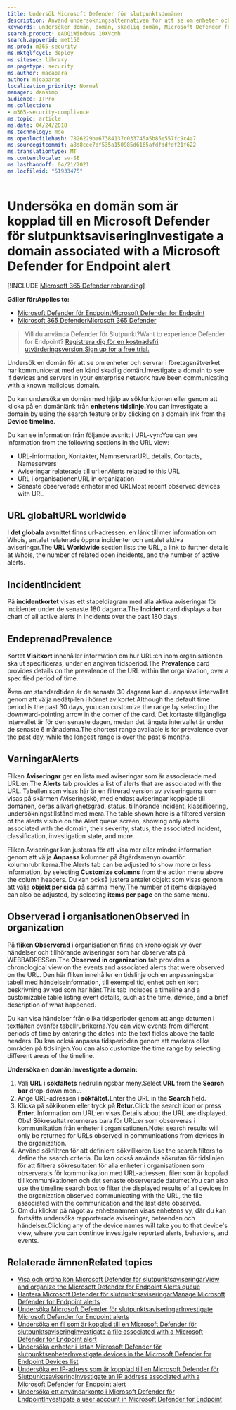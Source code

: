 ```yaml
---
title: Undersök Microsoft Defender för slutpunktsdomäner
description: Använd undersökningsalternativen för att se om enheter och servrar har kommunicerat med skadliga domäner.
keywords: undersöker domän, domän, skadlig domän, Microsoft Defender för slutpunkt, avisering, URL
search.product: eADQiWindows 10XVcnh
search.appverid: met150
ms.prod: m365-security
ms.mktglfcycl: deploy
ms.sitesec: library
ms.pagetype: security
ms.author: macapara
author: mjcaparas
localization_priority: Normal
manager: dansimp
audience: ITPro
ms.collection:
- m365-security-compliance
ms.topic: article
ms.date: 04/24/2018
ms.technology: mde
ms.openlocfilehash: 7826229ba67384137c033745a5b85e557fc9c4a7
ms.sourcegitcommit: a8d8cee7df535a150985d6165afdfddfdf21f622
ms.translationtype: MT
ms.contentlocale: sv-SE
ms.lasthandoff: 04/21/2021
ms.locfileid: "51933475"
---
```

# <a name="investigate-a-domain-associated-with-a-microsoft-defender-for-endpoint-alert"></a><span data-ttu-id="6c44c-104">Undersöka en domän som är kopplad till en Microsoft Defender för slutpunktsavisering</span><span class="sxs-lookup"><span data-stu-id="6c44c-104">Investigate a domain associated with a Microsoft Defender for Endpoint alert</span></span>

[!INCLUDE [Microsoft 365 Defender rebranding](../../includes/microsoft-defender.md)]


<span data-ttu-id="6c44c-105">**Gäller för:**</span><span class="sxs-lookup"><span data-stu-id="6c44c-105">**Applies to:**</span></span>
- [<span data-ttu-id="6c44c-106">Microsoft Defender för Endpoint</span><span class="sxs-lookup"><span data-stu-id="6c44c-106">Microsoft Defender for Endpoint</span></span>](https://go.microsoft.com/fwlink/p/?linkid=2154037)
- [<span data-ttu-id="6c44c-107">Microsoft 365 Defender</span><span class="sxs-lookup"><span data-stu-id="6c44c-107">Microsoft 365 Defender</span></span>](https://go.microsoft.com/fwlink/?linkid=2118804)

><span data-ttu-id="6c44c-108">Vill du använda Defender för Slutpunkt?</span><span class="sxs-lookup"><span data-stu-id="6c44c-108">Want to experience Defender for Endpoint?</span></span> [<span data-ttu-id="6c44c-109">Registrera dig för en kostnadsfri utvärderingsversion.</span><span class="sxs-lookup"><span data-stu-id="6c44c-109">Sign up for a free trial.</span></span>](https://www.microsoft.com/microsoft-365/windows/microsoft-defender-atp?ocid=docs-wdatp-investigatedomain-abovefoldlink) 

<span data-ttu-id="6c44c-110">Undersök en domän för att se om enheter och servrar i företagsnätverket har kommunicerat med en känd skadlig domän.</span><span class="sxs-lookup"><span data-stu-id="6c44c-110">Investigate a domain to see if devices and servers in your enterprise network have been communicating with a known malicious domain.</span></span>

<span data-ttu-id="6c44c-111">Du kan undersöka en domän med hjälp av sökfunktionen eller genom att klicka på en domänlänk från **enhetens tidslinje.**</span><span class="sxs-lookup"><span data-stu-id="6c44c-111">You can investigate a domain by using the search feature or by clicking on a domain link from the **Device timeline**.</span></span>

<span data-ttu-id="6c44c-112">Du kan se information från följande avsnitt i URL-vyn:</span><span class="sxs-lookup"><span data-stu-id="6c44c-112">You can see information from the following sections in the URL view:</span></span>

- <span data-ttu-id="6c44c-113">URL-information, Kontakter, Namnservrar</span><span class="sxs-lookup"><span data-stu-id="6c44c-113">URL details, Contacts, Nameservers</span></span>
- <span data-ttu-id="6c44c-114">Aviseringar relaterade till url:en</span><span class="sxs-lookup"><span data-stu-id="6c44c-114">Alerts related to this URL</span></span> 
- <span data-ttu-id="6c44c-115">URL i organisationen</span><span class="sxs-lookup"><span data-stu-id="6c44c-115">URL in organization</span></span>
- <span data-ttu-id="6c44c-116">Senaste observerade enheter med URL</span><span class="sxs-lookup"><span data-stu-id="6c44c-116">Most recent observed devices with URL</span></span>

## <a name="url-worldwide"></a><span data-ttu-id="6c44c-117">URL globalt</span><span class="sxs-lookup"><span data-stu-id="6c44c-117">URL worldwide</span></span>

<span data-ttu-id="6c44c-118">I **det globala** avsnittet finns url-adressen, en länk till mer information om Whois, antalet relaterade öppna incidenter och antalet aktiva aviseringar.</span><span class="sxs-lookup"><span data-stu-id="6c44c-118">The **URL Worldwide** section lists the URL, a link to further details at Whois, the number of related open incidents, and the number of active alerts.</span></span>

## <a name="incident"></a><span data-ttu-id="6c44c-119">Incident</span><span class="sxs-lookup"><span data-stu-id="6c44c-119">Incident</span></span>

<span data-ttu-id="6c44c-120">På **incidentkortet** visas ett stapeldiagram med alla aktiva aviseringar för incidenter under de senaste 180 dagarna.</span><span class="sxs-lookup"><span data-stu-id="6c44c-120">The **Incident** card displays a bar chart of all active alerts in incidents over the past 180 days.</span></span>

## <a name="prevalence"></a><span data-ttu-id="6c44c-121">Endeprenad</span><span class="sxs-lookup"><span data-stu-id="6c44c-121">Prevalence</span></span>

<span data-ttu-id="6c44c-122">Kortet **Visitkort** innehåller information om hur URL:en inom organisationen ska ut specificeras, under en angiven tidsperiod.</span><span class="sxs-lookup"><span data-stu-id="6c44c-122">The **Prevalence** card provides details on the prevalence of the URL within the organization, over a specified period of time.</span></span>

<span data-ttu-id="6c44c-123">Även om standardtiden är de senaste 30 dagarna kan du anpassa intervallet genom att välja nedåtpilen i hörnet av kortet.</span><span class="sxs-lookup"><span data-stu-id="6c44c-123">Although the default time period is the past 30 days, you can customize the range by selecting the downward-pointing arrow in the corner of the card.</span></span> <span data-ttu-id="6c44c-124">Det kortaste tillgängliga intervallet är för den senaste dagen, medan det längsta intervallet är under de senaste 6 månaderna.</span><span class="sxs-lookup"><span data-stu-id="6c44c-124">The shortest range available is for prevalence over the past day, while the longest range is over the past 6 months.</span></span>

## <a name="alerts"></a><span data-ttu-id="6c44c-125">Varningar</span><span class="sxs-lookup"><span data-stu-id="6c44c-125">Alerts</span></span>

<span data-ttu-id="6c44c-126">Fliken **Aviseringar** ger en lista med aviseringar som är associerade med URL:en.</span><span class="sxs-lookup"><span data-stu-id="6c44c-126">The **Alerts** tab provides a list of alerts that are associated with the URL.</span></span> <span data-ttu-id="6c44c-127">Tabellen som visas här är en filtrerad version av aviseringarna som visas på skärmen Aviseringskö, med endast aviseringar kopplade till domänen, deras allvarlighetsgrad, status, tillhörande incident, klassificering, undersökningstillstånd med mera.</span><span class="sxs-lookup"><span data-stu-id="6c44c-127">The table shown here is a filtered version of the alerts visible on the Alert queue screen, showing only alerts associated with the domain, their severity, status, the associated incident, classification, investigation state, and more.</span></span>

<span data-ttu-id="6c44c-128">Fliken Aviseringar kan justeras för att visa mer eller mindre information genom att välja **Anpassa** kolumner på åtgärdsmenyn ovanför kolumnrubrikerna.</span><span class="sxs-lookup"><span data-stu-id="6c44c-128">The Alerts tab can be adjusted to show more or less information, by selecting **Customize columns** from the action menu above the column headers.</span></span> <span data-ttu-id="6c44c-129">Du kan också justera antalet objekt som visas genom att välja **objekt per sida** på samma meny.</span><span class="sxs-lookup"><span data-stu-id="6c44c-129">The number of items displayed can also be adjusted, by selecting **items per page** on the same menu.</span></span>

## <a name="observed-in-organization"></a><span data-ttu-id="6c44c-130">Observerad i organisationen</span><span class="sxs-lookup"><span data-stu-id="6c44c-130">Observed in organization</span></span>

<span data-ttu-id="6c44c-131">På **fliken Observerad i** organisationen finns en kronologisk vy över händelser och tillhörande aviseringar som har observerats på WEBBADRESSen.</span><span class="sxs-lookup"><span data-stu-id="6c44c-131">The **Observed in organization** tab provides a chronological view on the events and associated alerts that were observed on the URL.</span></span> <span data-ttu-id="6c44c-132">Den här fliken innehåller en tidslinje och en anpassningsbar tabell med händelseinformation, till exempel tid, enhet och en kort beskrivning av vad som har hänt.</span><span class="sxs-lookup"><span data-stu-id="6c44c-132">This tab includes a timeline and a customizable table listing event details, such as the time, device, and a brief description of what happened.</span></span> 

<span data-ttu-id="6c44c-133">Du kan visa händelser från olika tidsperioder genom att ange datumen i textfälten ovanför tabellrubrikerna.</span><span class="sxs-lookup"><span data-stu-id="6c44c-133">You can view events from different periods of time by entering the dates into the text fields above the table headers.</span></span> <span data-ttu-id="6c44c-134">Du kan också anpassa tidsperioden genom att markera olika områden på tidslinjen.</span><span class="sxs-lookup"><span data-stu-id="6c44c-134">You can also customize the time range by selecting different areas of the timeline.</span></span>

<span data-ttu-id="6c44c-135">**Undersöka en domän:**</span><span class="sxs-lookup"><span data-stu-id="6c44c-135">**Investigate a domain:**</span></span>

1. <span data-ttu-id="6c44c-136">Välj **URL** i **sökfältets** nedrullningsbar meny.</span><span class="sxs-lookup"><span data-stu-id="6c44c-136">Select **URL** from the **Search bar** drop-down menu.</span></span>
2. <span data-ttu-id="6c44c-137">Ange URL-adressen i **sökfältet.**</span><span class="sxs-lookup"><span data-stu-id="6c44c-137">Enter the URL in the **Search** field.</span></span>
3. <span data-ttu-id="6c44c-138">Klicka på sökikonen eller tryck på **Retur.**</span><span class="sxs-lookup"><span data-stu-id="6c44c-138">Click the search icon   or press **Enter**.</span></span> <span data-ttu-id="6c44c-139">Information om URL:en visas.</span><span class="sxs-lookup"><span data-stu-id="6c44c-139">Details about the URL are displayed.</span></span> <span data-ttu-id="6c44c-140">Obs! Sökresultat returneras bara för URL:er som observeras i kommunikation från enheter i organisationen.</span><span class="sxs-lookup"><span data-stu-id="6c44c-140">Note: search results will only be returned for URLs observed in communications from devices in the organization.</span></span>
4. <span data-ttu-id="6c44c-141">Använd sökfiltren för att definiera sökvillkoren.</span><span class="sxs-lookup"><span data-stu-id="6c44c-141">Use the search filters to define the search criteria.</span></span> <span data-ttu-id="6c44c-142">Du kan också använda sökrutan för tidslinjen för att filtrera sökresultaten för alla enheter i organisationen som observerats för kommunikation med URL-adressen, filen som är kopplad till kommunikationen och det senaste observerade datumet.</span><span class="sxs-lookup"><span data-stu-id="6c44c-142">You can also use the timeline search box to filter the displayed results of all devices in the organization observed communicating with the URL, the file associated with the communication and the last date observed.</span></span>
5. <span data-ttu-id="6c44c-143">Om du klickar på något av enhetsnamnen visas enhetens vy, där du kan fortsätta undersöka rapporterade aviseringar, beteenden och händelser.</span><span class="sxs-lookup"><span data-stu-id="6c44c-143">Clicking any of the device names will take you to that device's view, where you can continue investigate reported alerts, behaviors, and events.</span></span>

## <a name="related-topics"></a><span data-ttu-id="6c44c-144">Relaterade ämnen</span><span class="sxs-lookup"><span data-stu-id="6c44c-144">Related topics</span></span>
- [<span data-ttu-id="6c44c-145">Visa och ordna kön Microsoft Defender för slutpunktsaviseringar</span><span class="sxs-lookup"><span data-stu-id="6c44c-145">View and organize the Microsoft Defender for Endpoint Alerts queue</span></span>](alerts-queue.md)
- [<span data-ttu-id="6c44c-146">Hantera Microsoft Defender för slutpunktsaviseringar</span><span class="sxs-lookup"><span data-stu-id="6c44c-146">Manage Microsoft Defender for Endpoint alerts</span></span>](manage-alerts.md)
- [<span data-ttu-id="6c44c-147">Undersöka Microsoft Defender för slutpunktsaviseringar</span><span class="sxs-lookup"><span data-stu-id="6c44c-147">Investigate Microsoft Defender for Endpoint alerts</span></span>](investigate-alerts.md)
- [<span data-ttu-id="6c44c-148">Undersöka en fil som är kopplad till en Microsoft Defender för slutpunktsavisering</span><span class="sxs-lookup"><span data-stu-id="6c44c-148">Investigate a file associated with a Microsoft Defender for Endpoint alert</span></span>](investigate-files.md)
- [<span data-ttu-id="6c44c-149">Undersöka enheter i listan Microsoft Defender för slutpunktsenheter</span><span class="sxs-lookup"><span data-stu-id="6c44c-149">Investigate devices in the Microsoft Defender for Endpoint Devices list</span></span>](investigate-machines.md)
- [<span data-ttu-id="6c44c-150">Undersöka en IP-adress som är kopplad till en Microsoft Defender för Slutpunktsavisering</span><span class="sxs-lookup"><span data-stu-id="6c44c-150">Investigate an IP address associated with a Microsoft Defender for Endpoint alert</span></span>](investigate-ip.md)
- [<span data-ttu-id="6c44c-151">Undersöka ett användarkonto i Microsoft Defender för Endpoint</span><span class="sxs-lookup"><span data-stu-id="6c44c-151">Investigate a user account in Microsoft Defender for Endpoint</span></span>](investigate-user.md)
